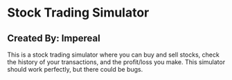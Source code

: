 # Stock Trading Simulator
## Created By: Impereal
This is a stock trading simulator where you can buy and sell stocks,
check the history of your transactions, and the profit/loss you make.
This simulator should work perfectly, but there could be bugs.
